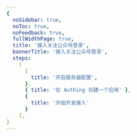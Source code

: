 ```yaml
---
{
  noSidebar: true,
  noToc: true,
  noFeedback: true,
  fullWidthPage: true,
  title: '接入关注公众号登录',
  bannerTitle: '接入关注公众号登录',
  steps:
    [
      {
        title: '开启服务器配置',
      },
      { title: '在 Authing 创建一个应用' },
      {
        title: '开始开发接入'
      }
    ],
}
---
```


<IntegrationDetail backLink="/guides/connections/social"/>
